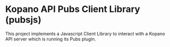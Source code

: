 # Kopano API Pubs Client Library (pubsjs)

This project implements a Javascript Client Library to interact with a Kopano
API server which is running its Pubs plugin.
